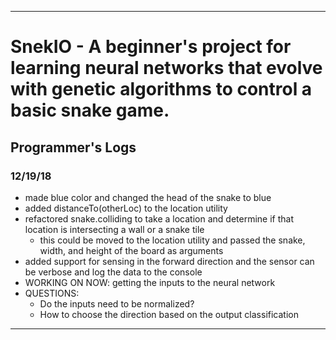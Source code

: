 ***
# SnekIO - A beginner's project for learning neural networks that evolve with genetic algorithms to control a basic snake game.

## Programmer's Logs
### 12/19/18
- made blue color and changed the head of the snake to blue
- added distanceTo(otherLoc) to the location utility
- refactored snake.colliding to take a location and determine if that location is intersecting a wall or a snake tile
    - this could be moved to the location utility and passed the snake, width, and height of the board as arguments
- added support for sensing in the forward direction and the sensor can be verbose and log the data to the console
- WORKING ON NOW: getting the inputs to the neural network
- QUESTIONS:
    - Do the inputs need to be normalized?
    - How to choose the direction based on the output classification
***
